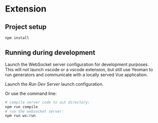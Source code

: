 
# Extension

## Project setup
```
npm install
```

## Running during development
Launch the WebSocket server configuration for development purposes. This will not launch vscode or a vscode extension, but still use Yeoman to run generators and communicate with a locally served Vue application.

Launch the *Run Dev Server* launch configuration.

Or use the command line:
```sh
# compile server code to out directory:
npm run compile
# run the websocket server: 
npm run ws:run
```
